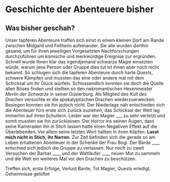 # Geschichte der Abenteuere bisher

## Was bisher geschah?
Unser tapferen Abenteure traffen sich einst in einem kleinen Dorf am Rande zwischen Midgard und Fellheim aufeinander. Sie alle wurden dorthin gesand, um für ihren jeweiligen Vorgesetzten Nachforschungen durchzuführen um komische und merkwürdige Ereignise zur ergründen. Schnell wurde ihnen klar das irgendjemand schwarze Magie einsezten würde, warum jene Person oder Gruppe dies tut ist ihnen aber noch nicht bekannt. So schlugen sich die tapferen Abenteure durch harte Quests, schwere Kämpfen und mussten das eine oder andere mal mit dem Schicksal um ihr Glück würfeln. Schlussendlich konnten sie doch die Quelle allen Böses finden und stellten so den nekromantischen Hexenmeister *Merlin der Schwarze* in seiner Düsterburg. Als Mitglied des *Kult des Drachen* versuchte er die apokalyptischen Drachen wiederzuerwecken.
Besiegen konnten sie ihn jedoch nicht. Der Niederlage nah entschieden sich die Abenteuer fürs erste sich zurück zuziehen, das Schicksal der Welt lag immerhin auf ihren Schultern. Leider war der Magier ___ zu sehr verletzt und somit mussten sie ihn zurücklassen. Der Horror ins seinen Augen, dass seine Kameraden ihn in Stich lassen hatte einen Negativen Effekt auf die Überlebenden. Vor allem seine letzten Wort hallten in ihren Köpfen: **Lasst mich nicht in Stich, ihr Narren**. Zur Zeit befinden sich die gerade so am Leben erhaltenen Abenteuer in der Schenke der Frau Bogi. Der Barde ____ entschied sich jedoch die Gruppe zu verlassen. Nur noch zu zweit Versuchen der Barbar ____ und der Waltläufer ____ neuen Mut zu sammeln und die Welt ein weiteres Mal vor den Drachen zu beschützen.


Treffen sich, erste Erfolge, Verlust Barde, Tot Magier, Quests erledigt, Geheimnisse gelüftet
